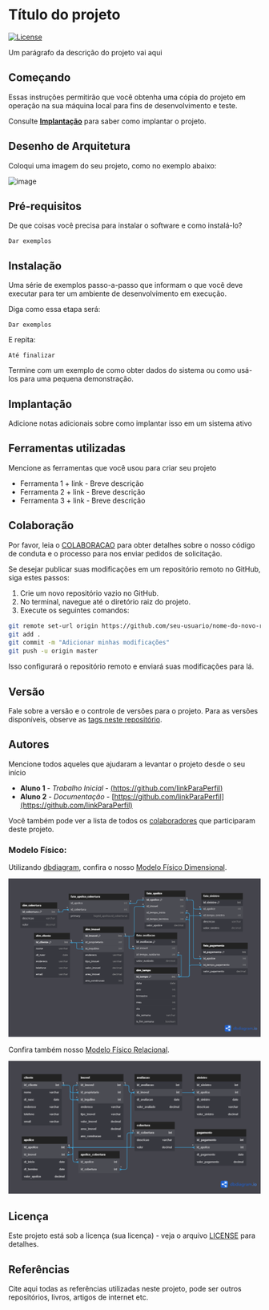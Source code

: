 # Título do projeto

[![License](https://img.shields.io/badge/License-MIT-blue.svg)](LICENSE)

Um parágrafo da descrição do projeto vai aqui

## Começando

Essas instruções permitirão que você obtenha uma cópia do projeto em operação na sua máquina local para fins de desenvolvimento e teste.

Consulte **[Implantação](#-implanta%C3%A7%C3%A3o)** para saber como implantar o projeto.

## Desenho de Arquitetura

Coloqui uma imagem do seu projeto, como no exemplo abaixo:

![image](https://github.com/jlsilva01/projeto-ed-satc/assets/484662/541de6ab-03fa-49b3-a29f-dec8857360c1)


## Pré-requisitos

De que coisas você precisa para instalar o software e como instalá-lo?

```
Dar exemplos
```

## Instalação

Uma série de exemplos passo-a-passo que informam o que você deve executar para ter um ambiente de desenvolvimento em execução.

Diga como essa etapa será:

```
Dar exemplos
```

E repita:

```
Até finalizar
```

Termine com um exemplo de como obter dados do sistema ou como usá-los para uma pequena demonstração.

## Implantação

Adicione notas adicionais sobre como implantar isso em um sistema ativo

## Ferramentas utilizadas

Mencione as ferramentas que você usou para criar seu projeto

* Ferramenta 1 + link - Breve descrição
* Ferramenta 2 + link - Breve descrição
* Ferramenta 3 + link - Breve descrição

## Colaboração

Por favor, leia o [COLABORACAO](https://gist.github.com/usuario/colaboracao.md) para obter detalhes sobre o nosso código de conduta e o processo para nos enviar pedidos de solicitação.

Se desejar publicar suas modificações em um repositório remoto no GitHub, siga estes passos:

1. Crie um novo repositório vazio no GitHub.
2. No terminal, navegue até o diretório raiz do projeto.
3. Execute os seguintes comandos:

```bash
git remote set-url origin https://github.com/seu-usuario/nome-do-novo-repositorio.git
git add .
git commit -m "Adicionar minhas modificações"
git push -u origin master
```

Isso configurará o repositório remoto e enviará suas modificações para lá.

## Versão

Fale sobre a versão e o controle de versões para o projeto. Para as versões disponíveis, observe as [tags neste repositório](https://github.com/suas/tags/do/projeto). 

## Autores

Mencione todos aqueles que ajudaram a levantar o projeto desde o seu início

* **Aluno 1** - *Trabalho Inicial* - [(https://github.com/linkParaPerfil)](https://github.com/linkParaPerfil)
* **Aluno 2** - *Documentação* - [https://github.com/linkParaPerfil](https://github.com/linkParaPerfil)

Você também pode ver a lista de todos os [colaboradores](https://github.com/usuario/projeto/colaboradores) que participaram deste projeto.

### Modelo Físico:
Utilizando [dbdiagram](https://dbdiagram.io/), confira o nosso [Modelo Físico Dimensional](https://dbdiagram.io/dModelo-Fisico-Dimensional-666f5c5ea179551be603c482).
<div>
    <img src="modelos_fisicos/modelo_fisico_dimensional.png" style="heigh: 400px; width: 600px;">
</div>

Confira também nosso [Modelo Físico Relacional](https://dbdiagram.io/d/649ae6df02bd1c4a5e2406ca).
<div>
    <img src="modelos_fisicos/modelo_fisico_relacional.png" style="heigh: 400px; width: 600px;">
</div>

## Licença

Este projeto está sob a licença (sua licença) - veja o arquivo [LICENSE](https://github.com/jlsilva01/projeto-ed-satc/blob/main/LICENSE) para detalhes.

## Referências

Cite aqui todas as referências utilizadas neste projeto, pode ser outros repositórios, livros, artigos de internet etc.

